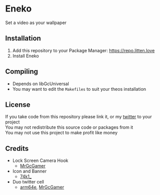 # Eneko
Set a video as your wallpaper

## Installation
1. Add this repository to your Package Manager: https://repo.litten.love
2. Install Eneko

## Compiling
  - Depends on libGcUniversal
  - You may want to edit the `Makefiles` to suit your theos installation

## License
If you take code from this repository please link it, or my [twitter](https://twitter.com/schneelittchen) to your project  
You may not redistribute this source code or packages from it  
You may not use this project to make profit like money

## Credits
  - Lock Screen Camera Hook
    - [MrGcGamer](https://twitter.com/MrGcGamer)
  - Icon and Banner
    - [74k1_](https://twitter.com/74k1_)
  - Duo twitter cell
    - [arm64e](https://twitter.com/arm64e), [MrGcGamer](https://twitter.com/MrGcGamer)